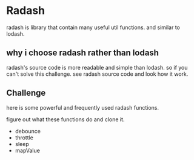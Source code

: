 # Radash

radash is library that contain many useful util functions. and similar to lodash.

## why i choose radash rather than lodash

radash's source code is more readable and simple than lodash. so if you can't solve this challenge. see radash source code and look how it work.

## Challenge

here is some powerful and frequently used radash functions.

figure out what these functions do and clone it.

- debounce
- throttle
- sleep
- mapValue
